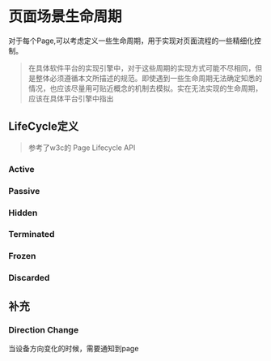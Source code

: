 # 页面场景生命周期

对于每个Page,可以考虑定义一些生命周期，用于实现对页面流程的一些精细化控制。
> 在具体软件平台的实现引擎中，对于这些周期的实现方式可能不尽相同，但是整体必须遵循本文所描述的规范。即使遇到一些生命周期无法确定知悉的情况，也应该尽量用可贴近概念的机制去模拟。实在无法实现的生命周期，应该在具体平台引擎中指出

## LifeCycle定义

> 参考了w3c的 Page Lifecycle API

### Active

### Passive

### Hidden

### Terminated

### Frozen

### Discarded

## 补充

### Direction Change

当设备方向变化的时候，需要通知到page
